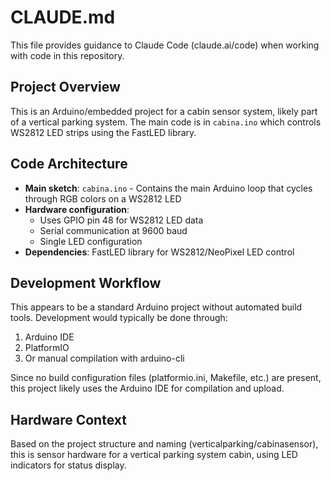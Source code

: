 # CLAUDE.md

This file provides guidance to Claude Code (claude.ai/code) when working with code in this repository.

## Project Overview

This is an Arduino/embedded project for a cabin sensor system, likely part of a vertical parking system. The main code is in `cabina.ino` which controls WS2812 LED strips using the FastLED library.

## Code Architecture

- **Main sketch**: `cabina.ino` - Contains the main Arduino loop that cycles through RGB colors on a WS2812 LED
- **Hardware configuration**:
  - Uses GPIO pin 48 for WS2812 LED data
  - Serial communication at 9600 baud
  - Single LED configuration
- **Dependencies**: FastLED library for WS2812/NeoPixel LED control

## Development Workflow

This appears to be a standard Arduino project without automated build tools. Development would typically be done through:

1. Arduino IDE
2. PlatformIO
3. Or manual compilation with arduino-cli

Since no build configuration files (platformio.ini, Makefile, etc.) are present, this project likely uses the Arduino IDE for compilation and upload.

## Hardware Context

Based on the project structure and naming (verticalparking/cabinasensor), this is sensor hardware for a vertical parking system cabin, using LED indicators for status display.